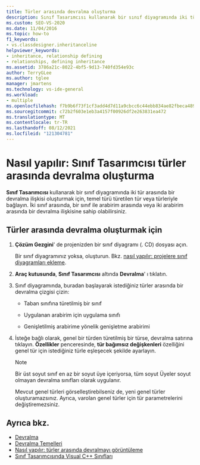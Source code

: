 ```yaml
---
title: Türler arasında devralma oluşturma
description: Sınıf Tasarımcısı kullanarak bir sınıf diyagramında iki tür arasında bir devralma ilişkisi oluşturmayı öğrenin.
ms.custom: SEO-VS-2020
ms.date: 11/04/2016
ms.topic: how-to
f1_keywords:
- vs.classdesigner.inheritanceline
helpviewer_keywords:
- inheritance, relationship defining
- relationships, defining inheritance
ms.assetid: 3786a21c-8022-4bf5-9d13-740fd354e93c
author: TerryGLee
ms.author: tglee
manager: jmartens
ms.technology: vs-ide-general
ms.workload:
- multiple
ms.openlocfilehash: f7b9b6f73f1cf3add4d7d11a9cbcc6c44ebb834ae82fbeca489539403164a2c0
ms.sourcegitcommit: c72b2f603e1eb3a4157f00926df2e263831ea472
ms.translationtype: MT
ms.contentlocale: tr-TR
ms.lasthandoff: 08/12/2021
ms.locfileid: "121304781"
---
```

# <a name="how-to-create-inheritance-between-types-in-class-designer"></a>Nasıl yapılır: Sınıf Tasarımcısı türler arasında devralma oluşturma

**Sınıf Tasarımcısı** kullanarak bir sınıf diyagramında iki tür arasında bir devralma ilişkisi oluşturmak için, temel türü türetilen tür veya türleriyle bağlayın. İki sınıf arasında, bir sınıf ile arabirim arasında veya iki arabirim arasında bir devralma ilişkisine sahip olabilirsiniz.

## <a name="to-create-an-inheritance-between-types"></a>Türler arasında devralma oluşturmak için

1. **Çözüm Gezgini**' de projenizden bir sınıf diyagramı (. CD) dosyası açın.

     Bir sınıf diyagramınız yoksa, oluşturun. Bkz. [nasıl yapılır: projelere sınıf diyagramları ekleme](how-to-add-class-diagrams-to-projects.md).

2. **Araç kutusunda**, **Sınıf Tasarımcısı** altında **Devralma**' ı tıklatın.

3. Sınıf diyagramında, buradan başlayarak istediğiniz türler arasında bir devralma çizgisi çizin:

    - Taban sınıfına türetilmiş bir sınıf

    - Uygulanan arabirim için uygulama sınıfı

    - Genişletilmiş arabirime yönelik genişletme arabirimi

4. İsteğe bağlı olarak, genel bir türden türetilmiş bir türse, devralma satırına tıklayın. **Özellikler** penceresinde, **tür bağımsız değişkenleri** özelliğini genel tür için istediğiniz türle eşleşecek şekilde ayarlayın.

    > [!NOTE]
    > Bir üst soyut sınıf en az bir soyut üye içeriyorsa, tüm soyut Üyeler soyut olmayan devralma sınıfları olarak uygulanır.
    >
    >  Mevcut genel türleri görselleştirebilseniz de, yeni genel türler oluşturamazsınız. Ayrıca, varolan genel türler için tür parametrelerini değiştiremezsiniz.

## <a name="see-also"></a>Ayrıca bkz.

- [Devralma](/dotnet/csharp/programming-guide/classes-and-structs/inheritance)
- [Devralma Temelleri](/dotnet/visual-basic/programming-guide/language-features/objects-and-classes/inheritance-basics)
- [Nasıl yapılır: türler arasında devralmayı görüntüleme](how-to-view-inheritance-between-types.md)
- [Sınıf Tasarımcısında Visual C++ Sınıfları](visual-cpp-classes.md)
